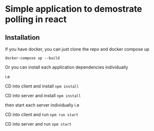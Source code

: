 # Simple application to demostrate polling in react

## Installation 

If you have docker, you can just clone the repo and docker compose up

`docker-compose up --build`

Or you can install each application dependencies individually

i.e 

CD into client and install
`npm install`

CD into server and install
`npm install`

then start each server individually
i.e 

CD into client and run
`npm run start`

CD into server and run
`npm start`
